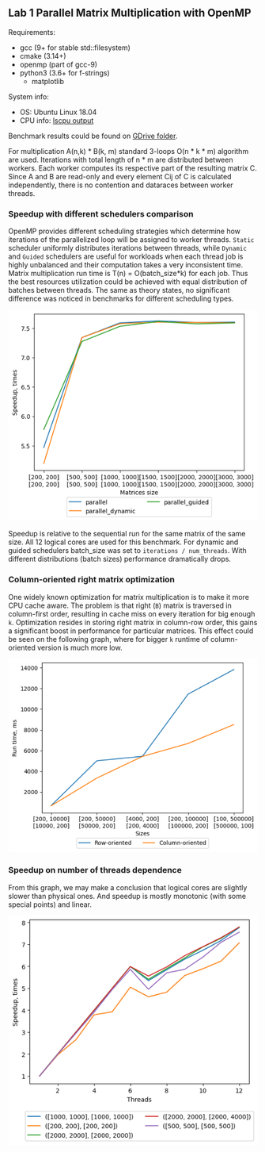 ## Lab 1 Parallel Matrix Multiplication with OpenMP

Requirements:
* gcc (9+ for stable std::filesystem)
* cmake (3.14+)
* openmp (part of gcc-9)
* python3 (3.6+ for f-strings)
  * matplotlib
  
System info:
* OS: Ubuntu Linux 18.04
* CPU info: [lscpu output](md/cpu_characteristics.md)

Benchmark results could be found on [GDrive folder](https://drive.google.com/drive/folders/19qHRaOD4-fhEXwkaPt3r8iA10EfreSiD?usp=sharing).

For multiplication A(n,k) * B(k, m) standard 3-loops O(n * k * m) algorithm are used. Iterations with total length of n * m are distributed between workers. Each worker computes its respective part of the resulting matrix C. Since A and B are read-only and every element Cij of C is calculated independently, there is no contention and dataraces between worker threads.

### Speedup with different schedulers comparison 
OpenMP provides different scheduling strategies which determine how iterations of the parallelized loop will be assigned to worker threads.
`Static` scheduler uniformly distributes iterations between threads, while `Dynamic` and `Guided` schedulers are useful for workloads when each thread job is highly unbalanced and their computation takes a very inconsistent time. 
Matrix multiplication run time is T(n) = O(batch_size*k) for each job. Thus the best resources utilization could be achieved with equal distribution of batches between threads.
The same as theory states, no significant difference was noticed in benchmarks for different scheduling types.

![Image](./images/scheduling_types.png)

Speedup is relative to the sequential run for the same matrix of the same size.
All 12 logical cores are used for this benchmark. For dynamic and guided schedulers batch_size was set to `iterations / num_threads`.
With different distributions (batch sizes) performance dramatically drops.

### Column-oriented right matrix optimization

One widely known optimization for matrix multiplication is to make it more CPU cache aware. 
The problem is that right (`B`) matrix is traversed in column-first order, resulting in cache miss on every iteration for big enough `k`.
Optimization resides in storing right matrix in column-row order, this gains a significant boost in performance for particular matrices.
This effect could be seen on the following graph, where for bigger `k` runtime of column-oriented version is much more low.

![Image](./images/orc_vs_ocr.png)

### Speedup on number of threads dependence

From this graph, we may make a conclusion that logical cores are slightly slower than physical ones. 
And speedup is mostly monotonic (with some special points) and linear.

![Image](./images/parallel_cores_speedup.png)